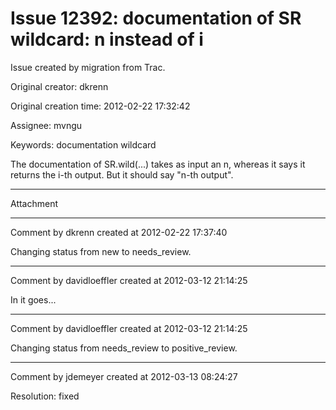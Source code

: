 # Issue 12392: documentation of SR wildcard: n instead of i

Issue created by migration from Trac.

Original creator: dkrenn

Original creation time: 2012-02-22 17:32:42

Assignee: mvngu

Keywords: documentation wildcard

The documentation of SR.wild(...) takes as input an n, whereas it says it returns the i-th output. But it should say "n-th output".


---

Attachment


---

Comment by dkrenn created at 2012-02-22 17:37:40

Changing status from new to needs_review.


---

Comment by davidloeffler created at 2012-03-12 21:14:25

In it goes...


---

Comment by davidloeffler created at 2012-03-12 21:14:25

Changing status from needs_review to positive_review.


---

Comment by jdemeyer created at 2012-03-13 08:24:27

Resolution: fixed
